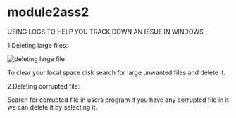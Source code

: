 # module2ass2
  USING LOGS TO HELP YOU TRACK DOWN AN ISSUE IN WINDOWS
  
  1.Deleting large files:
  
  ![deleting large file](https://user-images.githubusercontent.com/83391098/119147054-db16c600-ba68-11eb-859d-848feb7da62a.png)


To clear your local space disk search for large unwanted files and delete it.


2.Deleting corrupted file:

Search for corrupted file in users program if you have any corrupted file in it we can delete it by selecting it.

